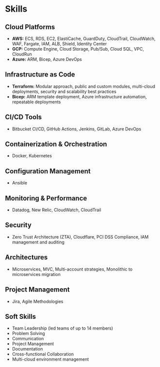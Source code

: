 # Skills

## Cloud Platforms
- **AWS:** ECS, RDS, EC2, ElastiCache, GuardDuty, CloudTrail, CloudWatch, WAF, Fargate, IAM, ALB, Shield, Identity Center
- **GCP:** Compute Engine, Cloud Storage, Pub/Sub, Cloud SQL, VPC, CloudRun
- **Azure:** ARM, Bicep, Azure DevOps

## Infrastructure as Code
- **Terraform:** Modular approach, public and custom modules, multi-cloud deployments, security and scalability best practices
- **Bicep:** ARM template deployment, Azure infrastructure automation, repeatable deployments

## CI/CD Tools
- Bitbucket CI/CD, GitHub Actions, Jenkins, GitLab, Azure DevOps

## Containerization & Orchestration
- Docker, Kubernetes

## Configuration Management
- Ansible

## Monitoring & Performance
- Datadog, New Relic, CloudWatch, CloudTrail

## Security
- Zero Trust Architecture (ZTA), Cloudflare, PCI DSS Compliance, IAM management and auditing

## Architectures
- Microservices, MVC, Multi-account strategies, Monolithic to microservices migration

## Project Management
- Jira, Agile Methodologies

## Soft Skills
- Team Leadership (led teams of up to 14 members)
- Problem Solving
- Communication
- Project Management
- Documentation
- Cross-functional Collaboration
- Multi-cloud environment management
